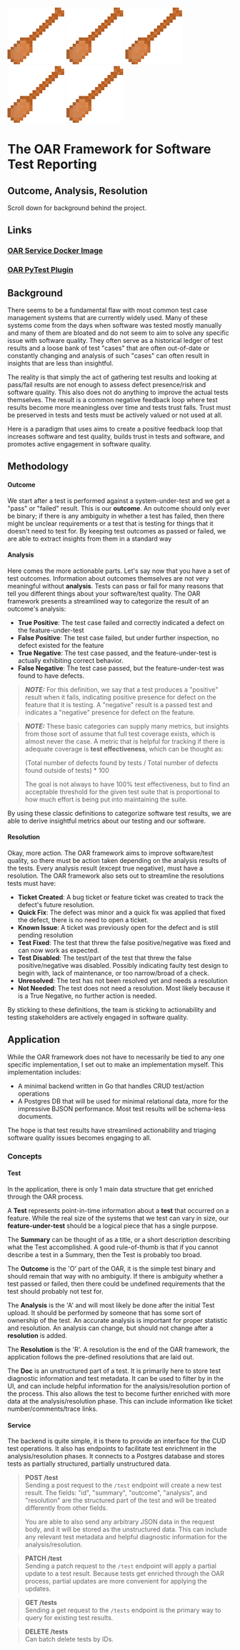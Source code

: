 ![OAR Logo](static/oarLogo.png "OAR Logo") ![OAR Logo](static/oarLogo.png "OAR Logo") ![OAR Logo](static/oarLogo.png "OAR Logo") ![OAR Logo](static/oarLogo.png "OAR Logo") ![OAR Logo](static/oarLogo.png "OAR Logo")

# The OAR Framework for Software Test Reporting

## Outcome, Analysis, Resolution

Scroll down for background behind the project.

## Links

### [OAR Service Docker Image](https://hub.docker.com/r/ryandem1/oar-service)
### [OAR PyTest Plugin](https://pypi.org/project/pytest-oar/)

## Background

There seems to be a fundamental flaw with most common test case management systems that are currently widely
used. Many of these systems come from the days when software was tested mostly manually and many of them are bloated and
do not seem to aim to solve any specific issue with software quality. They often serve as a historical ledger of test 
results and a loose bank of test "cases" that are often out-of-date or constantly changing and analysis of such "cases" can
often result in insights that are less than insightful.

The reality is that simply the act of gathering test results and looking at pass/fail 
results are not enough to assess defect presence/risk and software quality. This also does not do anything to improve
the actual tests themselves. The result is a common negative feedback loop where test results become more meaningless 
over time and tests trust falls. Trust must be preserved in tests and tests must be actively valued or not used at all.

Here is a paradigm that uses aims to create a positive feedback loop that increases software and test quality, builds 
trust in tests and software, and promotes active engagement in software quality.

## Methodology

#### Outcome
We start after a test is performed against a system-under-test and we get a "pass" or "failed" result. This is our
**outcome**. An outcome should only ever be binary; if there is any ambiguity in whether a test has failed, then 
there might be unclear requirements or a test that is testing for things that it doesn't need to test for. By keeping 
test outcomes as passed or failed, we are able to extract insights from them in a standard way

#### Analysis
Here comes the more actionable parts. Let's say now that you have a set of test outcomes. Information about outcomes 
themselves are not very meaningful without **analysis**. Tests can pass or fail for many reasons that tell you 
different things about your software/test quality. The OAR framework presents a streamlined way to categorize the 
result of an outcome's  analysis:

- **True Positive**: The test case failed and correctly indicated a defect on the feature-under-test
- **False Positive**: The test case failed, but under further inspection, no defect existed for the feature
- **True Negative**: The test case passed, and the feature-under-test is actually exhibiting correct behavior.
- **False Negative**: The test case passed, but the feature-under-test was found to have defects.

> **_NOTE:_**  For this definition, we say that a test produces a "positive" result when it fails, indicating positive
> presence for defect on the feature that it is testing. A "negative" result is a passed test and indicates a
> "negative" presence for defect on the feature.

> **_NOTE:_**  These basic categories can supply many metrics, but insights from those sort of assume that
> full test coverage exists, which is almost never the case. A metric that is helpful for tracking if there is 
> adequate coverage is **test effectiveness**, which can be thought as:
> 
> 
> (Total number of defects found by tests / Total number of defects found outside of tests) * 100
> 
> The goal is not always to have 100% test effectiveness, but to find an acceptable threshold for the given test suite
> that is proportional to how much effort is being put into maintaining the suite.

By using these classic definitions to categorize software test results, we are able to derive insightful metrics about 
our testing and our software.

#### Resolution
Okay, more action. The OAR framework aims to improve software/test quality, so there must be action taken depending on the
analysis results of the tests. Every analysis result (except true negative), must have a resolution. The 
OAR framework also sets out to streamline the resolutions tests must have:
- **Ticket Created**: A bug ticket or feature ticket was created to track the defect's future resolution.
- **Quick Fix**: The defect was minor and a quick fix was applied that fixed the defect, there is no need to open a ticket.
- **Known Issue**: A ticket was previously open for the defect and is still pending resolution
- **Test Fixed**: The test that threw the false positive/negative was fixed and can now work as expected. 
- **Test Disabled**: The test/part of the test that threw the false positive/negative was disabled. Possibly indicating faulty 
test design to begin with, lack of maintenance, or too narrow/broad of a check.
- **Unresolved**: The test has not been resolved yet and needs a resolution
- **Not Needed**: The test does not need a resolution. Most likely because it is a True Negative, no further action is needed.

By sticking to these definitions, the team is sticking to actionability and testing stakeholders are actively engaged in
software quality.

## Application

While the OAR framework does not have to necessarily be tied to any one specific implementation, I set out to make an 
implementation myself. This implementation includes:

- A minimal backend written in Go that handles CRUD test/action operations
- A Postgres DB that will be used for minimal relational data, more for the impressive BJSON performance. Most test
results will be schema-less documents.

The hope is that test results have streamlined actionability and triaging software quality issues becomes engaging to all. 

### Concepts

#### Test

In the application, there is only 1 main data structure that get enriched through the OAR process.

A **Test** represents point-in-time information about a **test** that occurred on a feature. While the real size of the 
systems that we test can vary in size, our **feature-under-test** should be a logical piece that has a single purpose.

The **Summary** can be thought of as a title, or a short description describing what the Test accomplished. A good
rule-of-thumb is that if you cannot describe a test in a Summary, then the Test is probably too broad.

The **Outcome** is the 'O' part of the OAR, it is the simple test binary and should remain that way with no ambiguity.
If there is ambiguity whether a test passed or failed, then there could be undefined requirements that the test
should probably not test for.

The **Analysis** is the 'A' and will most likely be done after the initial Test upload. It should be performed by 
someone that has some sort of ownership of the test. An accurate analysis is important for proper statistic and 
resolution. An analysis can change, but should not change after a **resolution** is added.

The **Resolution** is the 'R'. A resolution is the end of the OAR framework, the application follows the pre-defined 
resolutions that are laid out.

The **Doc** is an unstructured part of a test. It is primarily here to store test diagnostic information and test 
metadata. It can be used to filter by in the UI, and can include helpful information for the analysis/resolution 
portion of the process. This also allows the test to become further enriched with more data at the analysis/resolution 
phase. This can include information like ticket number/comments/trace links.


#### Service

The backend is quite simple, it is there to provide an interface for the CUD test operations. It also has endpoints to 
facilitate test enrichment in the analysis/resolution phases. It connects to a Postgres database and stores tests as 
partially structured, partially unstructured data.

> **POST /test**  
> Sending a post request to the ``/test`` endpoint will create a new test result. The fields:
> "id", "summary", "outcome", "analysis", and "resolution" are the structured part of the test and will be treated 
> differently from other fields.
> 
> You are able to also send any arbitrary JSON data in the request body, and it will be stored as the unstructured data.
> This can include any relevant test metadata and helpful diagnostic information for the analysis/resolution.

> **PATCH /test**  
> Sending a patch request to the ``/test`` endpoint will apply a partial update to a test result.
> Because tests get enriched through the OAR process, partial updates are more convenient for applying
> the updates.

> **GET /tests**  
> Sending a get request to the ``/tests`` endpoint is the primary way to query for existing test results.

> **DELETE /tests**  
> Can batch delete tests by IDs.
